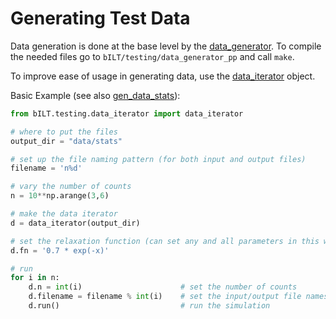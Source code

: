 # Generating Test Data

Data generation is done at the base level by the [data_generator](https://github.com/dfujim/bILT/tree/master/testing/data_generator_pp). To compile the needed files go to `bILT/testing/data_generator_pp` and call `make`.

To improve ease of usage in generating data, use the [data_iterator](https://github.com/dfujim/bILT/blob/master/testing/data_iterator.py) object.

Basic Example (see also [gen_data_stats](https://github.com/dfujim/bILT/blob/master/testing/gen_data_stats.py)):

```python
from bILT.testing.data_iterator import data_iterator

# where to put the files
output_dir = "data/stats"

# set up the file naming pattern (for both input and output files)
filename = 'n%d'

# vary the number of counts
n = 10**np.arange(3,6)

# make the data iterator
d = data_iterator(output_dir)

# set the relaxation function (can set any and all parameters in this way)
d.fn = '0.7 * exp(-x)'

# run 
for i in n: 
    d.n = int(i)                      # set the number of counts
    d.filename = filename % int(i)    # set the input/output file names
    d.run()                           # run the simulation
```
